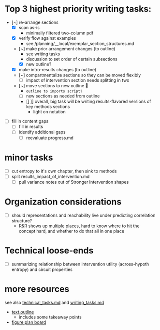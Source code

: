 # Top 3 highest priority writing tasks:

- [~] re-arrange sections 
  - [x] scan as-is 
    - minimally filtered two-column pdf
  - [x] verify flow against examples
    - see /planning/__local/exemplar_section_structures.md
    
  - [~] make prior arrangement changes (to outline)
    - see writing tasks 
    - discussion to set order of certain subsections
    - [x] new outline?  
    
  - [x] make intro-results changes (to outline)
  - [~] compartmentalize sections so they can be moved flexibly 
    - [ ] impact of intervention section needs splitting in two
    
  - [~] move sections to new outline 🎯
    - `outline to imports script?`
    - [ ] new sections as needed from outline
    - [[ ]] overall, big task will be writing results-flavored versions of key methods sections 
      - light on notation
    
  
- [ ] fill in content gaps 
  - [ ] fill in results 
  - [ ] identify additional gaps
    - [ ] reevaluate progress.md
    
# minor tasks 
- [ ] cut entropy to it's own chapter, then sink to methods 
- [ ] split results_impact_of_intervention.md
  - [ ] pull variance notes out of Stronger Intervention shapes
  
# Organization considerations 
- [ ] should representations and reachability live under predicting correlation structure?
  - R&R shows up multiple places, hard to know where to hit the concept hard, and whether to do that all in one place

# Technical loose-ends 
- [ ] summarizing relationship between intervention utility (across-hypoth entropy) and circuit properties





# more resources 
see also [technical_tasks.md](sketches_and_notation/technical_tasks.md) and [writing_tasks.md](sketches_and_notation/planning_big_picture/writing_tasks.md)

- [text outline](https://beta.workflowy.com/#/232d9f5210ee)
  - includes some takeaway points
- [figure plan board](https://beta.workflowy.com/#/60a88f9b8aaa)
